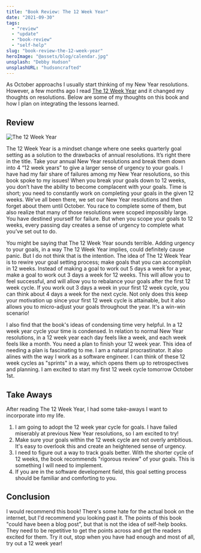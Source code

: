 ```yaml
---
title: "Book Review: The 12 Week Year"
date: "2021-09-30"
tags:
  - "review"
  - "update"
  - "book-review"
  - "self-help"
slug: "book-review-the-12-week-year"
heroImage: "@assets/blog/calendar.jpg"
unsplash: "Debby Hudson"
unsplashURL: "hudsoncrafted"
---
```


As October approachs I usually start thinking of my New Year resolutions. However, a few months ago I read [The 12 Week Year](https://www.goodreads.com/book/show/10009377-the-12-week-year) and it changed my thoughts on resolutions. Below are some of my thoughts on this book and how I plan on integrating the lessons learned.

## Review

<img src="/assets/blog/12weekyear.jpg" alt="The 12 Week Year" class="mx-auto"/>

The 12 Week Year is a mindset change where one seeks quarterly goal setting as a solution to the drawbacks of annual resolutions. It’s right there in the title. Take your annual New Year resolutions and break them down into 4 “12 week years” to give a larger sense of urgency to your goals. I have had my fair share of failures among my New Year resolutions, so this book spoke to my issues! When you break your goals down to 12 weeks, you don’t have the ability to become complacent with your goals. Time is short; you need to constantly work on completing your goals in the given 12 weeks. We’ve all been there, we set our New Year resolutions and then forget about them until October. You race to complete some of them, but also realize that many of those resolutions were scoped impossibly large. You have destined yourself for failure. But when you scope your goals to 12 weeks, every passing day creates a sense of urgency to complete what you’ve set out to do.

You might be saying that The 12 Week Year sounds terrible. Adding urgency to your goals, in a way The 12 Week Year implies, could definitely cause panic. But I do not think that is the intention. The idea of The 12 Week Year is to rewire your goal setting process; make goals that you can accomplish in 12 weeks. Instead of making a goal to work out 5 days a week for a year, make a goal to work out 3 days a week for 12 weeks. This will allow you to feel successful, and will allow you to rebalance your goals after the first 12 week cycle. If you work out 3 days a week in your first 12 week cycle, you can think about 4 days a week for the next cycle. Not only does this keep your motivation up since your first 12 week cycle is attainable, but it also allows you to micro-adjust your goals throughout the year. It's a win-win scenario!

I also find that the book's ideas of condensing time very helpful. In a 12 week year cycle your time is condensed. In relation to normal New Year resolutions, in a 12 week year each day feels like a week, and each week feels like a month. You need a plan to finish your 12 week year. This idea of needing a plan is fascinating to me. I am a natural procrastinator. It also alines with the way I work as a software engineer. I can think of these 12 week cycles as "sprints" in a way, which opens them up to retrospectives and planning. I am excited to start my first 12 week cycle tomorrow October 1st.

## Take Aways

After reading The 12 Week Year, I had some take-aways I want to incorporate into my life.

1. I am going to adopt the 12 week year cycle for goals. I have failed miserably at previous New Year resolutions, so I am excited to try!
2. Make sure your goals within the 12 week cycle are not overly ambitious. It's easy to overlook this and create an heightened sense of urgency.
3. I need to figure out a way to track goals better. With the shorter cycle of 12 weeks, the book recommends "rigorous review" of your goals. This is something I will need to implement.
4. If you are in the software development field, this goal setting process should be familiar and comforting to you.

## Conclusion

I would recommend this book! There's some hate for the actual book on the internet, but I'd recommend you looking past it. The points of this book "could have been a blog post", but that is not the idea of self-help books. They need to be repetitive to get the points across and get the readers excited for them. Try it out, stop when you have had enough and most of all, try out a 12 week year!
